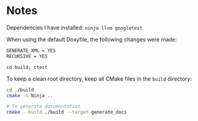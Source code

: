 # Notes 

Dependencies I have installed: `ninja llvm googletest`

When using the default Doxyfile, the following changes were made:
```txt
GENERATE_XML = YES
RECURSIVE = YES
```

```
cd build; ctest
```

To keep a clean root directory, keep all CMake files in the `build` directory:
```Bash
cd ./build
cmake -G Ninja ..

# To generate documentation
cmake --build ./build --target generate_docs
```

